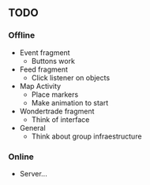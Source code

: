 ## TODO

### Offline
* Event fragment
    * Buttons work
* Feed fragment
    * Click listener on objects
* Map Activity
    * Place markers
    * Make animation to start
* Wondertrade fragment
    * Think of interface
* General
    * Think about group infraestructure


### Online
* Server...